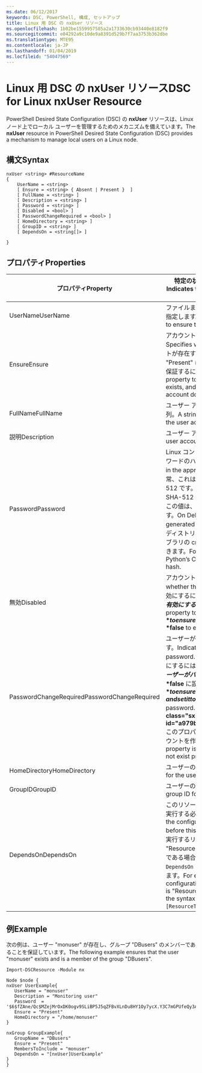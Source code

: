 ```yaml
---
ms.date: 06/12/2017
keywords: DSC, PowerShell, 構成, セットアップ
title: Linux 用 DSC の nxUser リソース
ms.openlocfilehash: 1b02be1559957585a2a1733630cb93440e8182f9
ms.sourcegitcommit: e04292a9c10de9a8391d529b7f7aa3753b362dbe
ms.translationtype: MTE95
ms.contentlocale: ja-JP
ms.lasthandoff: 01/04/2019
ms.locfileid: "54047569"
---
```

# <a name="dsc-for-linux-nxuser-resource"></a><span data-ttu-id="a979b-103">Linux 用 DSC の nxUser リソース</span><span class="sxs-lookup"><span data-stu-id="a979b-103">DSC for Linux nxUser Resource</span></span>

<span data-ttu-id="a979b-104">PowerShell Desired State Configuration (DSC) の **nxUser** リソースは、Linux ノード上でローカル ユーザーを管理するためのメカニズムを備えています。</span><span class="sxs-lookup"><span data-stu-id="a979b-104">The **nxUser** resource in PowerShell Desired State Configuration (DSC) provides a mechanism to manage local users on a Linux node.</span></span>

## <a name="syntax"></a><span data-ttu-id="a979b-105">構文</span><span class="sxs-lookup"><span data-stu-id="a979b-105">Syntax</span></span>

```
nxUser <string> #ResourceName
{
    UserName = <string>
    [ Ensure = <string> { Absent | Present }  ]
    [ FullName = <string> ]
    [ Description = <string> ]
    [ Password = <string> ]
    [ Disabled = <bool> ]
    [ PasswordChangeRequired = <bool> ]
    [ HomeDirectory = <string> ]
    [ GroupID = <string> ]
    [ DependsOn = <string[]> ]

}
```

## <a name="properties"></a><span data-ttu-id="a979b-106">プロパティ</span><span class="sxs-lookup"><span data-stu-id="a979b-106">Properties</span></span>

|  <span data-ttu-id="a979b-107">プロパティ</span><span class="sxs-lookup"><span data-stu-id="a979b-107">Property</span></span> |  <span data-ttu-id="a979b-108">特定の状態を保証するアカウント名を示します。</span><span class="sxs-lookup"><span data-stu-id="a979b-108">Indicates the account name for which you want to ensure a specific state.</span></span> |
|---|---|
| <span data-ttu-id="a979b-109">UserName</span><span class="sxs-lookup"><span data-stu-id="a979b-109">UserName</span></span>| <span data-ttu-id="a979b-110">ファイルまたはディレクトリの状態を保証する場所を指定します。</span><span class="sxs-lookup"><span data-stu-id="a979b-110">Specifies the location where you want to ensure the state for a file or directory.</span></span>|
| <span data-ttu-id="a979b-111">Ensure</span><span class="sxs-lookup"><span data-stu-id="a979b-111">Ensure</span></span>| <span data-ttu-id="a979b-112">アカウントが存在するかどうかを指定します。</span><span class="sxs-lookup"><span data-stu-id="a979b-112">Specifies whether the account exists.</span></span> <span data-ttu-id="a979b-113">このアカウントが存在することを保証するには、このプロパティを "Present" に設定し、アカウントが存在しないことを保証するには、"Absent" に設定します。</span><span class="sxs-lookup"><span data-stu-id="a979b-113">Set this property to "Present" to ensure that the account exists, and set it to "Absent" to ensure that the account does not exist.</span></span>|
| <span data-ttu-id="a979b-114">FullName</span><span class="sxs-lookup"><span data-stu-id="a979b-114">FullName</span></span>| <span data-ttu-id="a979b-115">ユーザー アカウントに使用するフルネームを表す文字列。</span><span class="sxs-lookup"><span data-stu-id="a979b-115">A string that contains the full name to use for the user account.</span></span>|
| <span data-ttu-id="a979b-116">説明</span><span class="sxs-lookup"><span data-stu-id="a979b-116">Description</span></span>| <span data-ttu-id="a979b-117">ユーザー アカウントの説明。</span><span class="sxs-lookup"><span data-stu-id="a979b-117">The description for the user account.</span></span>|
| <span data-ttu-id="a979b-118">Password</span><span class="sxs-lookup"><span data-stu-id="a979b-118">Password</span></span>| <span data-ttu-id="a979b-119">Linux コンピューターの適切な形式でのユーザー パスワードのハッシュ。</span><span class="sxs-lookup"><span data-stu-id="a979b-119">The hash of the users password in the appropriate form for the Linux computer.</span></span> <span data-ttu-id="a979b-120">通常、これはソルト化ハッシュ SHA-256 または SHA-512 です。</span><span class="sxs-lookup"><span data-stu-id="a979b-120">Typically, this is a salted SHA-256, or SHA-512 hash.</span></span> <span data-ttu-id="a979b-121">Debian および Ubuntu Linux では、この値は、mkpasswd コマンドを使用して生成できます。</span><span class="sxs-lookup"><span data-stu-id="a979b-121">On Debian and Ubuntu Linux, this value can be generated with the mkpasswd command.</span></span> <span data-ttu-id="a979b-122">他の Linux ディストリビューションの場合は、Python の暗号ライブラリの crypt メソッドを使用してハッシュを生成できます。</span><span class="sxs-lookup"><span data-stu-id="a979b-122">For other Linux distros, the crypt method of Python’s Crypt library can be used to generate the hash.</span></span>|
| <span data-ttu-id="a979b-123">無効</span><span class="sxs-lookup"><span data-stu-id="a979b-123">Disabled</span></span>| <span data-ttu-id="a979b-124">アカウントが有効かどうかを示します。</span><span class="sxs-lookup"><span data-stu-id="a979b-124">Indicates whether the account is enabled.</span></span> <span data-ttu-id="a979b-125">このアカウントを無効にするには、このプロパティを **$true** に設定し、有効にするには **$false** に設定します。</span><span class="sxs-lookup"><span data-stu-id="a979b-125">Set this property to **$true** to ensure that this account is disabled, and set it to **$false** to ensure that it is enabled.</span></span>|
| <span data-ttu-id="a979b-126">PasswordChangeRequired</span><span class="sxs-lookup"><span data-stu-id="a979b-126">PasswordChangeRequired</span></span>| <span data-ttu-id="a979b-127">ユーザーがパスワードを変更できるかどうかを示します。</span><span class="sxs-lookup"><span data-stu-id="a979b-127">Indicates whether the user can change the password.</span></span> <span data-ttu-id="a979b-128">ユーザーがパスワードを変更できないようにするには、このプロパティを **$true** に設定し、ユーザーがパスワードを変更できるようにするには、**$false** に設定します。</span><span class="sxs-lookup"><span data-stu-id="a979b-128">Set this property to **$true** to ensure that the user cannot change the password, and set it to **$false** to allow the user to change the password.</span></span> <span data-ttu-id="a979b-129">既定値は **$false** です。</span><span class="sxs-lookup"><span data-stu-id="a979b-129">The default value is **$false**.</span></span> <span data-ttu-id="a979b-130">このプロパティは、以前存在しなかったユーザー アカウントを作成するときにのみ評価されます。</span><span class="sxs-lookup"><span data-stu-id="a979b-130">This property is only evaluated if the user account did not exist previously and is being created.</span></span>|
| <span data-ttu-id="a979b-131">HomeDirectory</span><span class="sxs-lookup"><span data-stu-id="a979b-131">HomeDirectory</span></span>| <span data-ttu-id="a979b-132">ユーザーのホーム ディレクトリ。</span><span class="sxs-lookup"><span data-stu-id="a979b-132">The home directory for the user.</span></span>|
| <span data-ttu-id="a979b-133">GroupID</span><span class="sxs-lookup"><span data-stu-id="a979b-133">GroupID</span></span>| <span data-ttu-id="a979b-134">ユーザーのプライマリ グループ ID。</span><span class="sxs-lookup"><span data-stu-id="a979b-134">The primary group ID for the user.</span></span>|
| <span data-ttu-id="a979b-135">DependsOn</span><span class="sxs-lookup"><span data-stu-id="a979b-135">DependsOn</span></span> | <span data-ttu-id="a979b-136">このリソースを構成する前に、他のリソースの構成を実行する必要があることを示します。</span><span class="sxs-lookup"><span data-stu-id="a979b-136">Indicates that the configuration of another resource must run before this resource is configured.</span></span> <span data-ttu-id="a979b-137">たとえば、最初に実行するリソース構成スクリプト ブロックの ID が "ResourceName" で、そのタイプが "ResourceType" である場合、このプロパティを使用する構文は `DependsOn = "[ResourceType]ResourceName"` になります。</span><span class="sxs-lookup"><span data-stu-id="a979b-137">For example, if the ID of the resource configuration script block that you want to run first is "ResourceName" and its type is "ResourceType", the syntax for using this property is `DependsOn = "[ResourceType]ResourceName"`.</span></span>|

## <a name="example"></a><span data-ttu-id="a979b-138">例</span><span class="sxs-lookup"><span data-stu-id="a979b-138">Example</span></span>

<span data-ttu-id="a979b-139">次の例は、ユーザー "monuser" が存在し、グループ "DBusers" のメンバーであることを保証しています。</span><span class="sxs-lookup"><span data-stu-id="a979b-139">The following example ensures that the user "monuser" exists and is a member of the group "DBusers".</span></span>

```
Import-DSCResource -Module nx

Node $node {
nxUser UserExample{
   UserName = "monuser"
   Description = "Monitoring user"
   Password  =    '$6$fZAne/Qc$MZejMrOxDK0ogv9SLiBP5J5qZFBvXLnDu8HY1Oy7ycX.Y3C7mGPUfeQy3A82ev3zIabhDQnj2ayeuGn02CqE/0'
   Ensure = "Present"
   HomeDirectory = "/home/monuser"
}

nxGroup GroupExample{
   GroupName = "DBusers"
   Ensure = "Present"
   MembersToInclude = "monuser"
   DependsOn = "[nxUser]UserExample"
}
}
```